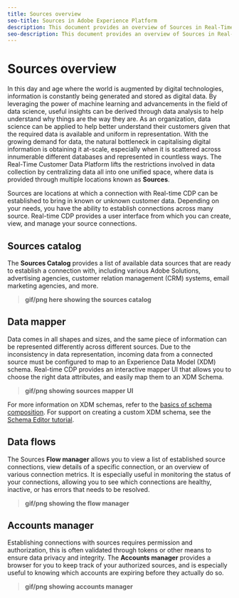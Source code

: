 ```yaml
---
title: Sources overview
seo-title: Sources in Adobe Experience Platform
description: This document provides an overview of Sources in Real-Time Customer Data Platform
seo-description: This document provides an overview of Sources in Real-Time Customer Data Platform
---
```


# Sources overview

In this day and age where the world is augmented by digital technologies, information is constantly being generated and stored as digital data. By leveraging the power of machine learning and advancements in the field of data science, useful insights can be derived through data analysis to help understand why things are the way they are. As an organization, data science can be applied to help better understand their customers given that the required data is available and uniform in representation. With the growing demand for data, the natural bottleneck in capitalising digital information is obtaining it at-scale, especially when it is scattered across innumerable different databases and represented in countless ways. The Real-Time Customer Data Platform lifts the restrictions involved in data collection by centralizing data all into one unified space, where data is provided through multiple locations known as **Sources**.

Sources are locations at which a connection with Real-time CDP can be established to bring in known or unknown customer data. Depending on your needs, you have the ability to establish connections across many source. Real-time CDP provides a user interface from which you can create, view, and manage your source connections.

## Sources catalog

The **Sources Catalog** provides a list of available data sources that are ready to establish a connection with, including various Adobe Solutions, advertising agencies, customer relation management (CRM) systems, email marketing agencies, and more.

>   **gif/png here showing the sources catalog**

## Data mapper

Data comes in all shapes and sizes, and the same piece of information can be represented differently across different sources. Due to the inconsistency in data representation, incoming data from a connected source must be configured to map to an Experience Data Model (XDM) schema. Real-time CDP provides an interactive mapper UI that allows you to choose the right data attributes, and easily map them to an XDM Schema.

>   **gif/png showing sources mapper UI**

For more information on XDM schemas, refer to the [basics of schema composition](). For support on creating a custom XDM schema, see the [Schema Editor tutorial]().

## Data flows

The Sources **Flow manager** allows you to view a list of established source connections, view details of a specific connection, or an overview of various connection metrics. It is especially useful in monitoring the status of your connections, allowing you to see which connections are healthy, inactive, or has errors that needs to be resolved.

>   **gif/png showing the flow manager**

## Accounts manager

Establishing connections with sources requires permission and authorization, this is often validated through tokens or other means to ensure data privacy and integrity. The **Accounts manager** provides a browser for you to keep track of your authorized sources, and is especially useful to knowing which accounts are expiring before they actually do so.

>   **gif/png showing accounts manager**